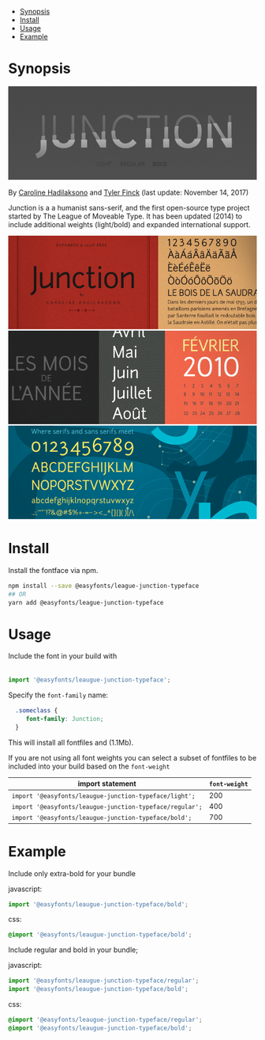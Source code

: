- [Synopsis](#synopsis)
- [Install](#install)
- [Usage](#usage)
- [Example](#example)

# Synopsis

![League Junction 1][pangram1]

By [Caroline Hadilaksono][designer2] and [Tyler Finck][designer] (last update: November 14, 2017)

Junction is a a humanist sans-serif, and the first open-source type project started by The League of Moveable Type. It has been updated (2014) to include additional weights (light/bold) and expanded international support.


![League Junction 2][pangram2]
![League Junction 3][pangram3]
![League Junction 4][pangram4]

# Install

Install the fontface via npm. 

```bash
npm install --save @easyfonts/league-junction-typeface
## OR
yarn add @easyfonts/league-junction-typeface
```

# Usage

Include the font in your build with 

```javascript

import '@easyfonts/leaugue-junction-typeface';
```

Specify the `font-family` name:

```css
  .someclass {
     font-family: Junction;
  }
```  


This will install all fontfiles and (1.1Mb).

If you are not using all font weights you can select a subset of fontfiles to be included into your build based on the `font-weight`


| import statement                                         | `font-weight` |
| -------------------------------------------------------- | ------------- |
| `import '@easyfonts/leaugue-junction-typeface/light';`   | 200           |
| `import '@easyfonts/leaugue-junction-typeface/regular';` | 400           |
| `import '@easyfonts/leaugue-junction-typeface/bold';`    | 700           |

# Example

Include only extra-bold for your bundle

javascript:

```javascript
import '@easyfonts/leaugue-junction-typeface/bold';
```

css:

```css
@import '@easyfonts/leaugue-junction-typeface/bold';
``````

Include regular and bold in your bundle;

javascript:

```javascript
import '@easyfonts/leaugue-junction-typeface/regular';
import '@easyfonts/leaugue-junction-typeface/bold';
```

css: 

```css
@import '@easyfonts/leaugue-junction-typeface/regular';
@import '@easyfonts/leaugue-junction-typeface/bold';
```

[designer]: http://www.tylerfinck.com
[designer2]: http://www.hadilaksono.com
[pangram1]: ./images/junction-1.png
[pangram2]: ./images/junction-2.png
[pangram3]: ./images/junction-3.png
[pangram4]: ./images/junction-4.png



